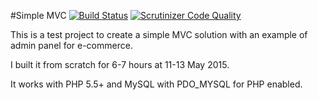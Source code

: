 #Simple MVC [![Build Status](https://scrutinizer-ci.com/g/vovanmix/customAdmin/badges/build.png?b=master)](https://scrutinizer-ci.com/g/vovanmix/customAdmin/build-status/master)     [![Scrutinizer Code Quality](https://scrutinizer-ci.com/g/vovanmix/customAdmin/badges/quality-score.png?b=master)](https://scrutinizer-ci.com/g/vovanmix/customAdmin/?branch=master)

This is a test project to create a simple MVC solution with an example of admin panel for e-commerce.

I built it from scratch for 6-7 hours at 11-13 May 2015.

It works with PHP 5.5+ and MySQL with PDO_MYSQL for PHP enabled.
